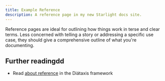 ```yaml
---
title: Example Reference
description: A reference page in my new Starlight docs site.
---
```

Reference pages are ideal for outlining how things work in terse and clear terms.
Less concerned with telling a story or addressing a specific use case, they should give a comprehensive outline of what you're documenting.

## Further readingdd

* Read [about reference](https://diataxis.fr/reference/) in the Diátaxis framework
